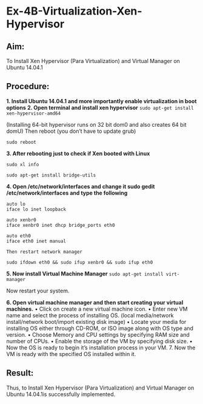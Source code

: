 # Ex-4B-Virtualization-Xen-Hypervisor

## Aim:

To Install Xen Hypervisor (Para Virtualization) and Virtual Manager on Ubuntu 14.04.1

## Procedure:

**1.	Install Ubuntu 14.04.1 and more importantly enable virtualization in boot options**
**2.	Open terminal and install xen hypervisor**
```sudo apt-get install xen-hypervisor-amd64```

(Installing 64-bit hypervisor runs on 32 bit dom0 and also creates 64 bit domU) Then reboot (you don’t have to update grub)

```sudo reboot```

**3.	After rebooting just to check if Xen booted with Linux**
```
sudo xl info

sudo apt-get install bridge-utils
```

**4.	Open /etc/network/interfaces and change it sudo gedit /etc/network/interfaces and type the following**
```
auto lo
iface lo inet loopback

auto xenbr0
iface xenbr0 inet dhcp bridge_ports eth0

auto eth0
iface eth0 inet manual

Then restart network manager

sudo ifdown eth0 && sudo ifup xenbr0 && sudo ifup eth0
```

**5.	Now install Virtual Machine Manager**
```sudo apt-get install virt-manager```
 
Now restart your system.

**6.	Open virtual machine manager and then start creating your virtual machines.**
•	Click on create a new virtual machine icon.
•	Enter new VM name and select the process of installing OS.
(local media/network install/network boot/import existing disk image)
•	Locate your media for installing OS either through CD-ROM, or ISO image along with OS type and version.
•	Choose Memory and CPU settings by specifying RAM size and number of CPUs.
•	Enable the storage of the VM by specifying disk size.
•	Now the OS is ready to begin it’s installation process in your VM.
7.	Now the VM is ready with the specified OS installed within it.









## Result:
Thus, to Install Xen Hypervisor (Para Virtualization) and Virtual Manager on Ubuntu 14.04.1is successfully implemented.

